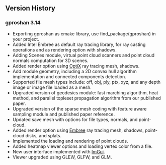 Version History
---------------

### gproshan 3.14
- Exporting gproshan as cmake library, use find_package(gproshan) in your project.
- Added Intel Embree as default ray tracing library, for ray casting operations and as rendering option with shadows.
- Adding Scenes module, virtual point cloud scanners and point cloud normals computation for 3D scenes.
- Added render option using [OptiX](https://developer.nvidia.com/optix) ray tracing mesh, shadows.
- Add module geometry, including a 2D convex hull algorithm implementation and connected components detection.
- Supported file mesh types include: off, obj, ply, ptx, xyz, and any depth image or image file loaded as a mesh.
- Upgraded version of geodesics module: fast marching algorithm, heat method, and parallel topleset propagation algorithm from our published paper.
- Upgraded version of the sparse mesh coding with feature aware sampling module and published paper reference.
- Updated save mesh with options for file types, normals, and point-cloud.
- Added render option using [Embree](https://www.embree.org/) ray tracing mesh, shadows, point-cloud disks, and splats.
- Implemented the loading and rendering of point clouds.
- Added heatmap viewer options and loading vertex color from a file.
- New user interface implemented with [ImGui](https://github.com/ocornut/imgui).
- Viewer upgraded using GLEW, GLFW, and GLM.

